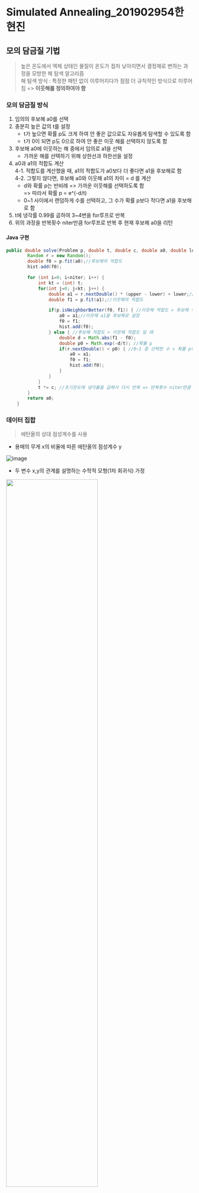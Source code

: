 # Simulated Annealing_201902954한현진
## 모의 담금질 기법
> 높은 온도에서 액체 상태인 물질이 온도가 점차 낮아지면서 결정체로 변하는 과정을 모방한 해 탐색 알고리즘  
> 해 탐색 방식 : 특정한 패턴 없이 이루어지다가 점점 더 규칙적인 방식으로 이루어짐 => **이웃해를 정의하여야 함**
### 모의 담금질 방식
1. 임의의 후보해 a0를 선택
2. 충분히 높은 값의 t를 설정
   - t가 높으면 확률 p도 크게 하여 안 좋은 값으로도 자유롭게 탐색할 수 있도록 함
   - t가 0이 되면 p도 0으로 하여 안 좋은 이웃 해를 선택하지 않도록 함
3. 후보해 a0에 이웃하는 해 중에서 임의로 a1을 선택  
   - 가까운 해를 선택하기 위해 상한선과 하한선을 설정  
4. a0과 a1의 적합도 계산  
4-1. 적합도를 계산했을 때, a1의 적합도가 a0보다 더 좋다면 a1을 후보해로 함  
4-2. 그렇지 않다면, 후보해 a0와 이웃해 a1의 차이 = d 를 계산  
   - d와 확률 p는 반비례 => 가까운 이웃해를 선택하도록 함  
   => 따라서 확률 p = e^(-d/t)
   - 0~1 사이에서 랜덤하게 수를 선택하고, 그 수가 확률 p보다 작다면 a1을 후보해로 함
5. t에 냉각률 0.99를 곱하여 3~4번을 for루프로 반복
6. 위의 과정을 반복횟수 niter만큼 for루프로 반복 후 현재 후보해 a0을 리턴

#### Java 구현
```java
public double solve(Problem p, double t, double c, double a0, double lower, double upper) {
        Random r = new Random();
        double f0 = p.fit(a0);//후보해의 적합도
        hist.add(f0);

        for (int i=0; i<niter; i++) {
            int kt = (int) t;
            for(int j=0; j<kt; j++) {
                double a1 = r.nextDouble() * (upper - lower) + lower;//이웃해 a1 선택
                double f1 = p.fit(a1);//이웃해의 적합도

                if(p.isNeighborBetter(f0, f1)) { //이웃해 적합도 > 후보해 적합도 일 떄
                    a0 = a1;//이웃해 a1을 후보해로 설정
                    f0 = f1;
                    hist.add(f0);
                } else { //후보해 적합도 > 이웃해 적합도 일 때
                    double d = Math.abs(f1 - f0);
                    double p0 = Math.exp(-d/t); //확률 p
                    if(r.nextDouble() < p0) { //0~1 중 선택한 수 < 확률 p이면 이웃해 a1을 후보해로 설정
                        a0 = a1;
                        f0 = f1;
                        hist.add(f0);
                    }
                }
            }
            t *= c; //초기온도에 냉각률을 곱해서 다시 반복 => 반복횟수 niter만큼 반복 후 현재 후보해 a0 리턴
        }
        return a0;
    }
```  

### 데이터 집합
> 에탄올의 상대 점성계수를 사용
- 용매의 무게 x의 비율에 따른 에탄올의 점성계수 y  

 ![image](https://user-images.githubusercontent.com/80517119/173869404-538dcbb2-d1ff-4ade-90c3-6ce8f73eaeff.png)  
- 두 변수 x,y의 관계를 설명하는 수학적 모형(1차 회귀식) 가정  

<img src = "https://user-images.githubusercontent.com/80517119/173870361-7871009b-d4cd-44d9-bd26-dd27938f6366.png" width="70%"></img>  

 => 데이터 집합을 통해 1차 회귀식을 **y = 0.0505x + 1.0373**으로 가정  
 
### 모의 담금질
> b를 1로 고정시킨 후(직관적으로 추정 가능), a의 값을 모의 담금질을 통해 추정  
- 실제 데이터 값과 추정한 a의 값으로 ax+1 연산을 한 값의 차이 = 에러
- 에러 값을 제곱해서 더하는 것을 반복하여 전체 에러 값을 계산 => 아래로 볼록한 2차함수의 형태이므로 에러가 최소가 되는 a값을 찾을 수 있습니다  

#### 실행 결과

<img src = "https://user-images.githubusercontent.com/80517119/174146685-70df659c-9306-4ef5-a09e-558578d87c8b.jpg" width="70%"></img>  

=> a0 = 0.0500214
 
### 모의 담금질 결과
1. 사용한 데이터 집합  

 <img src = "https://user-images.githubusercontent.com/80517119/174120022-380d9c6c-7df0-4300-a36f-5a766f839857.JPG" width="40%"></img>  
 
2. 설정한 1차 회귀식  

 <img src = "https://user-images.githubusercontent.com/80517119/174120751-6399fe63-0067-4e9e-8f77-d2b6ba4da537.png" width="50%"></img>   
 
3. 모의 담금질 기법 결과  
<img src = "https://user-images.githubusercontent.com/80517119/174121006-38e7bd2c-11c0-4790-8ba1-279587ec6385.png" width="50%"></img>   

=> 설정했던 1차 회귀식보다, 데이터 집합에 근소하게 더 가까워진 결과 값을 나타냅니다

 
